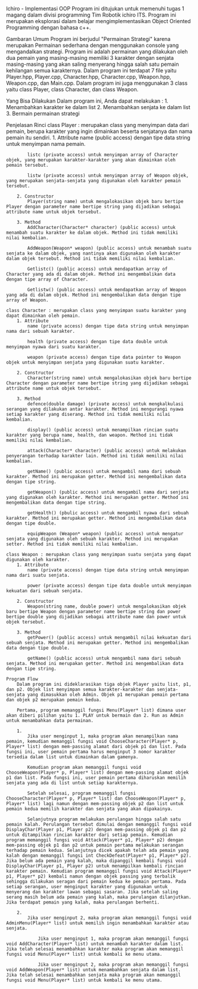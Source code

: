 Ichiro - Implementasi OOP
    Program ini ditujukan untuk memenuhi tugas 1 magang dalam divisi programming Tim Robotik ichiro ITS. Program ini merupakan eksplorasi dalam belajar mengimplementasikan Object Oriented Programming dengan bahasa c++.

Gambaran Umum
    Program ini berjudul "Permainan Strategi" karena merupakan Permainan sederhana dengan menggunakan console yang mengandalkan strategi. Program ini adalah permainan yang dilakukan oleh dua pemain yang masing-masing memiliki 3 karakter dengan senjata masing-masing yang akan saling menyerang hingga salah satu pemain kehilangan semua karakternya. Dalam program ini terdapat 7 file yaitu Player.hpp, Player.cpp, Character.hpp, Character.cpp, Weapon.hpp, Weapon.cpp, dan Main.cpp. Dalam program ini juga menggunakan 3 class yaitu class Player, class Character, dan class Weapon.

Yang Bisa Dilakukan
    Dalam program ini, Anda dapat melakukan :
        1. Menambahkan karakter ke dalam list
        2. Menambahkan senjata ke dalam list
        3. Bermain permainan strategi

Penjelasan Rinci
    class Player : merupakan class yang menyimpan data dari pemain, berupa karakter yang ingin dimainkan beserta senjatanya dan nama pemain itu sendiri.
        1. Attribute
            name (public access) dengan tipe data string untuk menyimpan nama pemain.

            listc (private access) untuk menyimpan array of Character objek, yang merupakan karakter-karakter yang akan dimainkan oleh pemain tersebut.

            listw (private access) untuk menyimpan array of Weapon objek, yang merupakan senjata-senjata yang digunakan oleh karakter pemain tersebut.

        2. Constructor
            Player(string name) untuk mengalokasikan objek baru bertipe Player dengan parameter name bertipe string yang dijadikan sebagai attribute name untuk objek tersebut.

        3. Method
            AddCharacter(Character* character) (public access) untuk menambah suatu karakter ke dalam objek. Method ini tidak memiliki nilai kembalian.

            AddWeapon(Weapon* weapon) (public access) untuk menambah suatu senjata ke dalam objek, yang nantinya akan digunakan oleh karakter dalam objek tersebut. Method ini tidak memiliki nilai kembalian.

            Getlistc() (public access) untuk mendapatkan array of Character yang ada di dalam objek. Method ini mengembalikan data dengan tipe array of Character.

            Getlistw() (public access) untuk mendapatkan array of Weapon yang ada di dalam objek. Method ini mengembalikan data dengan tipe array of Weapon.

    class Character : merupakan class yang menyimpan suatu karakter yang dapat dimainkan oleh pemain.
        1. Attribute
            name (private access) dengan tipe data string untuk menyimpan nama dari sebuah karakter.

            health (private access) dengan tipe data double untuk menyimpan nyawa dari suatu karakter.

            weapon (private access) dengan tipe data pointer to Weapon objek untuk menyimpan senjata yang digunakan suatu karakter.

        2. Constructor
            Character(string name) untuk mengalokasikan objek baru bertipe Character dengan parameter name bertipe string yang dijadikan sebagai attribute name untuk objek tersebut.

        3. Method
            defence(double damage) (private access) untuk mengkalkulasi serangan yang dilakukan antar karakter. Method ini mengurangi nyawa setiap karakter yang diserang. Method ini tidak memiliki nilai kembalian.

            display() (public access) untuk menampilkan rincian suatu karakter yang berupa name, health, dan weapon. Method ini tidak memiliki nilai kembalian.

            attack(Character* character) (public access) untuk melakukan penyerangan terhadap karakter lain. Method ini tidak memiliki nilai kembalian.

            getName() (public access) untuk mengambil nama dari sebuah karakter. Method ini merupakan getter. Method ini mengembalikan data dengan tipe string.

            getWeapon() (public access) untuk mengambil nama dari senjata yang digunakan oleh karakter. Method ini merupakan getter. Method ini mengembalikan data dengan tipe string.

            getHealth() (pbulic access) untuk mengambil nyawa dari sebuah karakter. Method ini merupakan getter. Method ini mengembalikan data dengan tipe double.

            equipWeapon (Weapon* weapon) (public access) untuk mengatur senjata yang digunakan oleh sebuah karakter. Method ini merupakan setter. Method ini tidak memiliki nilai kembalian.

    class Weapon : merupakan class yang menyimpan suatu senjata yang dapat digunakan oleh karakter.
        1. Attribute
            name (private access) dengan tipe data string untuk menyimpan nama dari suatu senjata.

            power (private access) dengan tipe data double untuk menyimpan kekuatan dari sebuah senjata.

        2. Constructor
            Weapon(string name, double power) untuk mengalokasikan objek baru bertipe Weapon dengan parameter name bertipe string dan power bertipe double yang dijadikan sebagai attribute name dan power untuk objek tersebut.

        3. Method
            getPower() (public access) untuk mengambil nilai kekuatan dari sebuah senjata. Method ini merupakan getter. Method ini mengembalikan data dengan tipe double.

            getName() (public access) untuk mengambil nama dari sebuah senjata. Method ini merupakan getter. Method ini mengembalikan data dengan tipe string.

    Program Flow
        Dalam program ini dideklarasikan tiga objek Player yaitu list, p1, dan p2. Objek list menyimpan semua karakter-karakter dan senjata-senjata yang dimasukkan oleh Admin. Objek p1 merupakan pemain pertama dan objek p2 merupakan pemain kedua.

        Pertama, program memanggil fungsi Menu(Player* list) dimana user akan diberi pilihan yaitu 1. PLAY untuk bermain dan 2. Run as Admin untuk menambahkan data permainan.

        1.
            Jika user menginput 1, maka program akan menampilkan nama pemain, kemudian memanggil fungsi void ChooseCharacter(Player* p, Player* list) dengan mem-passing alamat dari objek p1 dan list. Pada fungsi ini, user pemain pertama harus menginput 3 nomor karakter tersedia dalam list untuk dimainkan dalam gamenya. 
                
            Kemudian program akan memanggil fungsi void ChooseWeapon(Player* p, Player* list) dengan mem-passing alamat objek p1 dan list. Pada fungsi ini, user pemain pertama diharuskan memilih senjata yang ada di list untuk setiap karakternya.
                
            Setelah selesai, program memanggil fungsi ChooseCharacter(Player* p, Player* list) dan ChooseWeapon(Player* p, Player* list) lagi namun dengan mem-passing objek p2 dan list untuk pemain kedua memilih karakter dan senjata yang akan dipakainya.

            Selanjutnya program melakukan perulangan hingga salah satu pemain kalah. Perulangan tersebut dimulai dengan memanggil fungsi void DisplayChar(Player p1, Player p2) dengan mem-passing objek p1 dan p2 untuk ditampilkan rincian karakter dari setiap pemain. Kemudian program memanggil fungsi void Attack(Player* p1, Player* p2) dengan mem-passing objek p1 dan p2 untuk pemain pertama melakukan serangan terhadap pemain kedua. Selanjutnya dicek apakah telah ada pemain yang kalah dengan memanggil fungsi int CheckDefeat(Player* p1, Player* p2). Jika belum ada pemain yang kalah, maka dipanggil kembali fungsi void DisplayChar(Player p1, Player p2) untuk menampilkan kembali rincian karakter pemain. Kemudian program memanggil fungsi void Attack(Player* p1, Player* p2) kembali namun dengan objek passing yang terbalik sehingga dilakukan seragan dari pemain kedua ke pemain pertama. Pada setiap serangan, user menginput karakter yang digunakan untuk menyerang dan karakter lawan sebagai sasaran. Jika setelah saling serang masih belum ada pemain yang kalah, maka perulangan dilanjutkan. Jika terdapat pemain yang kalah, maka perulangan berhenti.

        2.
            Jika user menginput 2, maka program akan memanggil fungsi void AdminMenu(Player* list) untuk memilih ingin menambahkan karakter atau senjata.

                Jika user menginput 1, maka program akan memanggil fungsi void AddCharacter(Player* list) untuk menambah karakter dalam list. Jika telah selesai menambahkan karakter maka program akan memanggil fungsi void Menu(Player* list) untuk kembali ke menu utama.

                Jika user menginput 2, maka program akan memanggil fungsi void AddWeapon(Player* list) untuk menambahkan senjata dalam list. Jika telah selesai menambahkan senjata maka program akan memanggil fungsi void Menu(Player* list) untuk kembali ke menu utama.